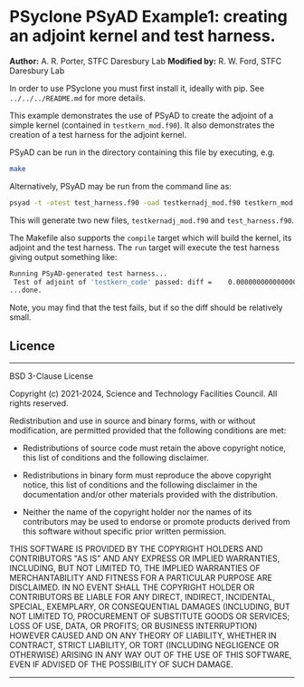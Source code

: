 # PSyclone PSyAD Example1: creating an adjoint kernel and test harness.

**Author:** A. R. Porter, STFC Daresbury Lab
**Modified by:** R. W. Ford, STFC Daresbury Lab

In order to use PSyclone you must first install it, ideally with pip.
See `../../../README.md` for more details.

This example demonstrates the use of PSyAD to create the adjoint of a
simple kernel (contained in `testkern_mod.f90`).
It also demonstrates the creation of a test harness for the adjoint kernel.

PSyAD can be run in the directory containing this file by executing, e.g.

```sh
make
```

Alternatively, PSyAD may be run from the command line as:

```sh
psyad -t -otest test_harness.f90 -oad testkernadj_mod.f90 testkern_mod.f90
```

This will generate two new files, `testkernadj_mod.f90` and `test_harness.f90`.

The Makefile also supports the `compile` target which will build
the kernel, its adjoint and the test harness. The `run` target will execute
the test harness giving output something like:

```sh
Running PSyAD-generated test harness...
 Test of adjoint of 'testkern_code' passed: diff =    0.0000000000000000
...done.
```

Note, you may find that the test fails, but if so the diff should be
relatively small.

## Licence

-----------------------------------------------------------------------------

BSD 3-Clause License

Copyright (c) 2021-2024, Science and Technology Facilities Council.
All rights reserved.

Redistribution and use in source and binary forms, with or without
modification, are permitted provided that the following conditions are met:

* Redistributions of source code must retain the above copyright notice, this
  list of conditions and the following disclaimer.

* Redistributions in binary form must reproduce the above copyright notice,
  this list of conditions and the following disclaimer in the documentation
  and/or other materials provided with the distribution.

* Neither the name of the copyright holder nor the names of its
  contributors may be used to endorse or promote products derived from
  this software without specific prior written permission.

THIS SOFTWARE IS PROVIDED BY THE COPYRIGHT HOLDERS AND CONTRIBUTORS
"AS IS" AND ANY EXPRESS OR IMPLIED WARRANTIES, INCLUDING, BUT NOT
LIMITED TO, THE IMPLIED WARRANTIES OF MERCHANTABILITY AND FITNESS
FOR A PARTICULAR PURPOSE ARE DISCLAIMED. IN NO EVENT SHALL THE
COPYRIGHT HOLDER OR CONTRIBUTORS BE LIABLE FOR ANY DIRECT, INDIRECT,
INCIDENTAL, SPECIAL, EXEMPLARY, OR CONSEQUENTIAL DAMAGES (INCLUDING,
BUT NOT LIMITED TO, PROCUREMENT OF SUBSTITUTE GOODS OR SERVICES;
LOSS OF USE, DATA, OR PROFITS; OR BUSINESS INTERRUPTION) HOWEVER
CAUSED AND ON ANY THEORY OF LIABILITY, WHETHER IN CONTRACT, STRICT
LIABILITY, OR TORT (INCLUDING NEGLIGENCE OR OTHERWISE) ARISING IN
ANY WAY OUT OF THE USE OF THIS SOFTWARE, EVEN IF ADVISED OF THE
POSSIBILITY OF SUCH DAMAGE.

------------------------------------------------------------------------------
